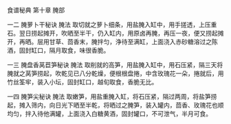 食谱秘典 第十章 腌部

一二 腌萝卜干秘诀
腌法
取切就之萝卜细条，用盐腌入缸中，用手搓透，上压重石。翌日捞起摊开，吹晒至半干，仍入缸内，用原卤再腌，再压一夜，便又捞起摊开，再晒。层用甘草、茴香末，腌拌匀，浄待至满缸，上面浇入赤砂糖溶过之陈酒，固封缸口，隔月取食，味很香脆。

一三 腌盘香莴苣笋秘诀
腌法
取削就的高笋，用盐腌入缸中，用石压紧，隔三天将腌就之莴笋捞起，吹乾见已八分乾燥，便根根盘捲，中含玫瑰花一朵，捲就后，用竹丝筌牢，装入小坛，固封缸口，越旬取食，香脆无比。

一四 腌笋尖秘诀
腌法
取嫩笋，用盐重腌入缸，将石压紧，隔过两周，将盐笋捞起，摊入筛内，向日光下晒至半乾，将晒过之腌笋，装入罐内，茴香、玫瑰花也顺均匀，拌入待他满罐，上面浇入白糖黄酒，固封罐口，不可泄气，半月可食。